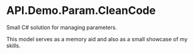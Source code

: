 # API.Demo.Param.CleanCode

Small C# solution for managing parameters.

This model serves as a memory aid and also as a small showcase of my skills.
